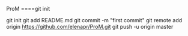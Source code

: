 ProM
====git init

git init
git add README.md
git commit -m "first commit"
git remote add origin https://github.com/elenapr/ProM.git
git push -u origin master
